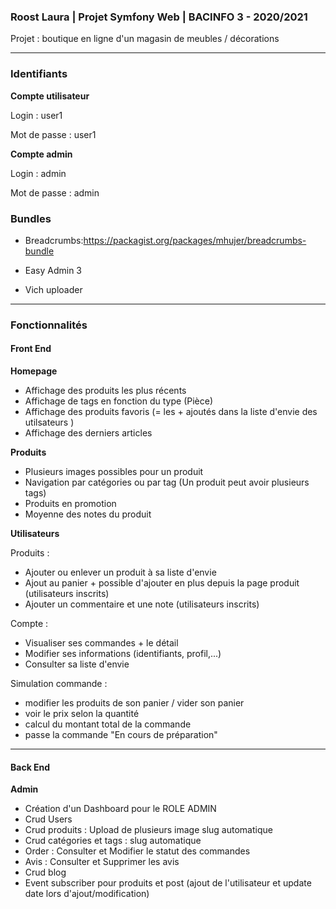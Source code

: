 ### Roost Laura | Projet Symfony Web | BACINFO 3 - 2020/2021

Projet : boutique en ligne d'un magasin de meubles / décorations
****

### Identifiants

**Compte utilisateur**

Login : user1

Mot de passe : user1

**Compte admin**

Login : admin

Mot de passe : admin

### Bundles 

- Breadcrumbs:https://packagist.org/packages/mhujer/breadcrumbs-bundle

- Easy Admin 3 
- Vich uploader
****

### **Fonctionnalités**

#### Front End

**Homepage**

- Affichage des produits les plus récents
- Affichage de tags en fonction du type (Pièce)
- Affichage des produits favoris (= les + ajoutés dans la liste d'envie des utilsateurs )
- Affichage des derniers articles 

**Produits**
- Plusieurs images possibles pour un produit
- Navigation par catégories ou par tag (Un produit peut avoir plusieurs tags)
- Produits en promotion
- Moyenne des notes du produit  




**Utilisateurs**

Produits : 
- Ajouter ou enlever un produit à sa liste d'envie
- Ajout au panier + possible d'ajouter en plus depuis la page produit (utilisateurs inscrits)
- Ajouter un commentaire et une note (utilisateurs inscrits)

Compte : 
- Visualiser ses commandes + le détail 
- Modifier ses informations (identifiants, profil,...)
- Consulter sa liste d'envie

Simulation commande : 
- modifier les produits de son panier / vider son panier
- voir le prix selon la quantité
- calcul du montant total de la commande 
- passe la commande "En cours de préparation"

****
#### Back End

**Admin** 

- Création d'un Dashboard pour le ROLE ADMIN
- Crud Users
- Crud produits : Upload de plusieurs image slug automatique
- Crud catégories et tags : slug automatique 
- Order : Consulter et Modifier le statut des commandes
- Avis : Consulter et Supprimer les avis
- Crud blog
- Event subscriber pour produits et post (ajout de l'utilisateur et update date lors d'ajout/modification)


